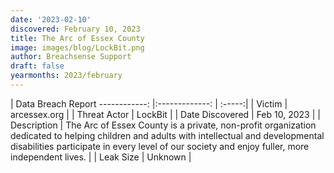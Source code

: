```yaml
---
date: '2023-02-10'
discovered: February 10, 2023
title: The Arc of Essex County
image: images/blog/LockBit.png
author: Breachsense Support
draft: false
yearmonths: 2023/february
---
```



| Data Breach Report
------------:     |:-------------:    | :-----:|
| Victim      | arcessex.org      | 
| Threat Actor      | LockBit      | 
| Date Discovered      | Feb 10, 2023      | 
| Description      | The Arc of Essex County is a private, non-profit organization dedicated to helping children and adults with intellectual and developmental disabilities participate in every level of our society and enjoy fuller, more independent lives.      | 
| Leak Size      | Unknown      | 

